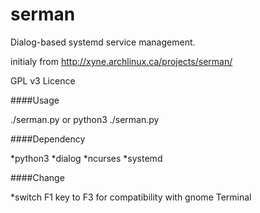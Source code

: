 serman
======

Dialog-based systemd service management.

initialy from http://xyne.archlinux.ca/projects/serman/

GPL v3 Licence

####Usage

 ./serman.py
or
 python3 ./serman.py

####Dependency

*python3
*dialog
*ncurses
*systemd

####Change

*switch F1 key to F3 for compatibility with gnome Terminal

